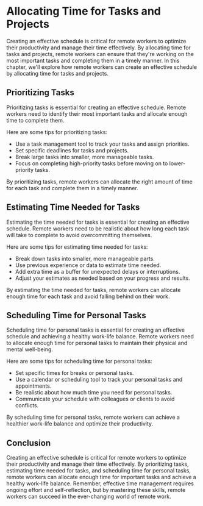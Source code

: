 Allocating Time for Tasks and Projects
=================================================================================

Creating an effective schedule is critical for remote workers to optimize their productivity and manage their time effectively. By allocating time for tasks and projects, remote workers can ensure that they're working on the most important tasks and completing them in a timely manner. In this chapter, we'll explore how remote workers can create an effective schedule by allocating time for tasks and projects.

Prioritizing Tasks
------------------

Prioritizing tasks is essential for creating an effective schedule. Remote workers need to identify their most important tasks and allocate enough time to complete them.

Here are some tips for prioritizing tasks:

- Use a task management tool to track your tasks and assign priorities.
- Set specific deadlines for tasks and projects.
- Break large tasks into smaller, more manageable tasks.
- Focus on completing high-priority tasks before moving on to lower-priority tasks.

By prioritizing tasks, remote workers can allocate the right amount of time for each task and complete them in a timely manner.

Estimating Time Needed for Tasks
--------------------------------

Estimating the time needed for tasks is essential for creating an effective schedule. Remote workers need to be realistic about how long each task will take to complete to avoid overcommitting themselves.

Here are some tips for estimating time needed for tasks:

- Break down tasks into smaller, more manageable parts.
- Use previous experience or data to estimate time needed.
- Add extra time as a buffer for unexpected delays or interruptions.
- Adjust your estimates as needed based on your progress and results.

By estimating the time needed for tasks, remote workers can allocate enough time for each task and avoid falling behind on their work.

Scheduling Time for Personal Tasks
----------------------------------

Scheduling time for personal tasks is essential for creating an effective schedule and achieving a healthy work-life balance. Remote workers need to allocate enough time for personal tasks to maintain their physical and mental well-being.

Here are some tips for scheduling time for personal tasks:

- Set specific times for breaks or personal tasks.
- Use a calendar or scheduling tool to track your personal tasks and appointments.
- Be realistic about how much time you need for personal tasks.
- Communicate your schedule with colleagues or clients to avoid conflicts.

By scheduling time for personal tasks, remote workers can achieve a healthier work-life balance and optimize their productivity.

Conclusion
----------

Creating an effective schedule is critical for remote workers to optimize their productivity and manage their time effectively. By prioritizing tasks, estimating time needed for tasks, and scheduling time for personal tasks, remote workers can allocate enough time for important tasks and achieve a healthy work-life balance. Remember, effective time management requires ongoing effort and self-reflection, but by mastering these skills, remote workers can succeed in the ever-changing world of remote work.
